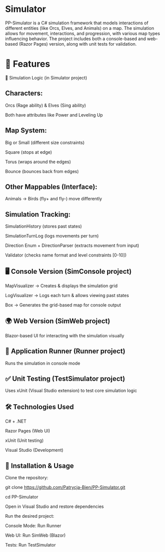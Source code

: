# Simulator
PP-Simulator is a C# simulation framework that models interactions of different entities (like Orcs, Elves, and Animals) on a map. The simulation allows for movement, interactions, and progression, with various map types influencing behavior. The project includes both a console-based and web-based (Razor Pages) version, along with unit tests for validation.

# 🏹 Features
🏰 Simulation Logic (in Simulator project)

## Characters:
Orcs (Rage ability) & Elves (Sing ability)

Both have attributes like Power and Leveling Up

## Map System:

Big or Small (different size constraints)

Square (stops at edge)

Torus (wraps around the edges)

Bounce (bounces back from edges)

## Other Mappables (Interface):
Animals → Birds (fly+ and fly-) move differently

## Simulation Tracking:
SimulationHistory (stores past states)

SimulationTurnLog (logs movements per turn)

Direction Enum + DirectionParser (extracts movement from input)

Validator (checks name format and level constraints [0-10])

## 🖥️ Console Version (SimConsole project)
MapVisualizer → Creates & displays the simulation grid

LogVisualizer → Logs each turn & allows viewing past states

Box → Generates the grid-based map for console output

## 🌍 Web Version (SimWeb project)
Blazor-based UI for interacting with the simulation visually

## 🏃 Application Runner (Runner project)
Runs the simulation in console mode

## ✅ Unit Testing (TestSimulator project)
Uses xUnit (Visual Studio extension) to test core simulation logic

## 🛠️ Technologies Used
C# + .NET

Razor Pages (Web UI)

xUnit (Unit testing)

Visual Studio (Development)


## 🚀 Installation & Usage
Clone the repository:

git clone https://github.com/Patrycja-Bien/PP-Simulator.git

cd PP-Simulator

Open in Visual Studio and restore dependencies

Run the desired project:

Console Mode: Run Runner

Web UI: Run SimWeb (Blazor)

Tests: Run TestSimulator
